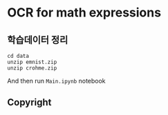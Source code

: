 # OCR for math expressions

## 학습데이터 정리
```
cd data
unzip emnist.zip
unzip crohme.zip
```
And then run `Main.ipynb` notebook

## Copyright

